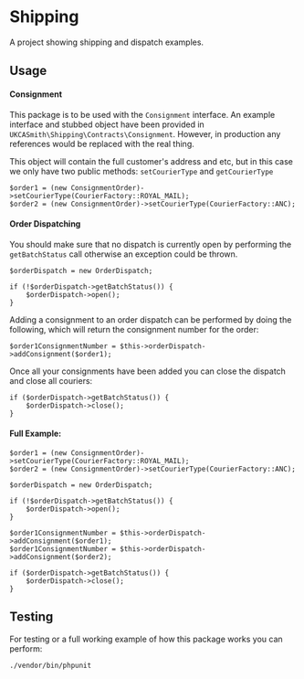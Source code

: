 # Shipping
A project showing shipping and dispatch examples.

## Usage

#### Consignment

This package is to be used with the `Consignment` interface. An example interface and 
stubbed object have been provided in `UKCASmith\Shipping\Contracts\Consignment`. However, 
in production any references would be replaced with the real thing.

This object will contain the full customer's address and etc, but in this case we only have 
two public methods: `setCourierType` and `getCourierType`

```
$order1 = (new ConsignmentOrder)->setCourierType(CourierFactory::ROYAL_MAIL);
$order2 = (new ConsignmentOrder)->setCourierType(CourierFactory::ANC);
```

#### Order Dispatching

You should make sure that no dispatch is currently open by performing the `getBatchStatus` 
call otherwise an exception could be thrown.

```
$orderDispatch = new OrderDispatch;

if (!$orderDispatch->getBatchStatus()) {
    $orderDispatch->open();
}
```

Adding a consignment to an order dispatch can be performed by doing the following, which 
will return the consignment number for the order:

```
$order1ConsignmentNumber = $this->orderDispatch->addConsignment($order1);
```

Once all your consignments have been added you can close the dispatch and close all 
couriers:

```
if ($orderDispatch->getBatchStatus()) {
    $orderDispatch->close();
}
```

#### Full Example:

```
$order1 = (new ConsignmentOrder)->setCourierType(CourierFactory::ROYAL_MAIL);
$order2 = (new ConsignmentOrder)->setCourierType(CourierFactory::ANC);

$orderDispatch = new OrderDispatch;

if (!$orderDispatch->getBatchStatus()) {
    $orderDispatch->open();
}

$order1ConsignmentNumber = $this->orderDispatch->addConsignment($order1);
$order1ConsignmentNumber = $this->orderDispatch->addConsignment($order2);

if ($orderDispatch->getBatchStatus()) {
    $orderDispatch->close();
}

```

## Testing

For testing or a full working example of how this package works you can perform:

```
./vendor/bin/phpunit
```